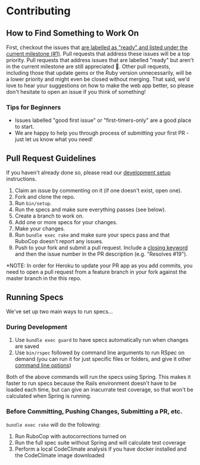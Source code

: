 # Contributing

## How to Find Something to Work On
First, checkout the issues that [are labelled as "ready" and listed under the
current milestone (#1)](
https://github.com/crawfoal/greensteps/issues?q=is%3Aopen+is%3Aissue+label%3Aready+milestone%3A%22Milestone+%231+%28MVP%29%22).
Pull requests that address these issues will be a top priority. Pull requests
that address issues that are labelled "ready" but aren't in the current
milestone are still appreciated :slightly_smiling_face:. Other pull requests,
including those that update gems or the Ruby version unnecessarily, will be a
lower priority and might even be closed without merging. That said, we'd love to
hear your suggestions on how to make the web app better, so please don't
hesitate to open an issue if you think of something!

### Tips for Beginners
- Issues labelled "good first issue" or "first-timers-only" are a good place to
start.
- We are happy to help you through process of submitting your first PR - just
let us know what you need!

## Pull Request Guidelines
If you haven't already done so, please read our [development setup](
DEVELOPMENT_SETUP.md) instructions.

1. Claim an issue by commenting on it (if one doesn't exist, open one).
2. Fork and clone the repo.
3. Run `bin/setup`.
4. Run the specs and make sure everything passes (see below).
5. Create a branch to work on.
6. Add one or more specs for your changes.
7. Make your changes.
8. Run `bundle exec rake` and make sure your specs pass and that RuboCop doesn't
   report any issues.
9. Push to your fork and submit a pull request. Include a [closing
   keyword](https://help.github.com/articles/closing-issues-using-keywords/) and
   then the issue number in the PR description (e.g. "Resolves #19").

\*NOTE: In order for Heroku to update your PR app as you add commits, you need
to open a pull request from a feature branch in your fork against the master
branch in the this repo.

## Running Specs

We've set up two main ways to run specs...

### During Development

1. Use `bundle exec guard` to have specs automatically run when changes are
   saved
2. Use `bin/rspec` followed by command line arguments to run RSpec on demand
   (you can run it for just specific files or folders, and give it other
   [command line options](https://relishapp.com/rspec/rspec-core/docs/command-line))

Both of the above commands will run the specs using Spring. This makes it faster
to run specs because the Rails environment doesn't have to be loaded each time,
but can give an inacurrate test coverage, so that won't be calculated when
Spring is running.

### Before Committing, Pushing Changes, Submitting a PR, etc.

`bundle exec rake` will do the following:

1. Run RuboCop with autocorrections turned on
2. Run the full spec suite without Spring and will calculate test coverage
3. Perform a local CodeClimate analysis if you have docker installed and the
   CodeClimate image downloaded

